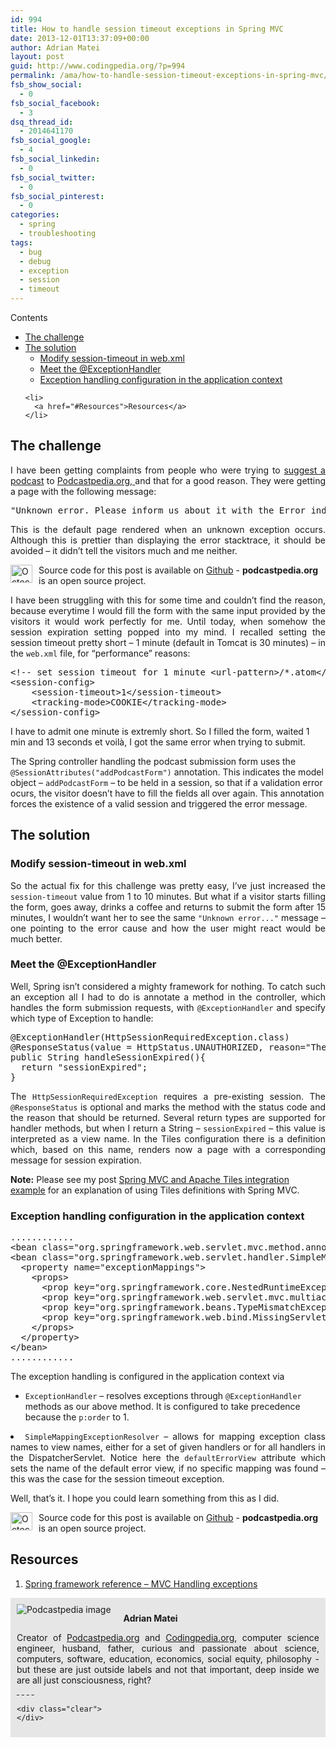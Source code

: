 ```yaml
---
id: 994
title: How to handle session timeout exceptions in Spring MVC
date: 2013-12-01T13:37:09+00:00
author: Adrian Matei
layout: post
guid: http://www.codingpedia.org/?p=994
permalink: /ama/how-to-handle-session-timeout-exceptions-in-spring-mvc/
fsb_show_social:
  - 0
fsb_social_facebook:
  - 3
dsq_thread_id:
  - 2014641170
fsb_social_google:
  - 4
fsb_social_linkedin:
  - 0
fsb_social_twitter:
  - 0
fsb_social_pinterest:
  - 0
categories:
  - spring
  - troubleshooting
tags:
  - bug
  - debug
  - exception
  - session
  - timeout
---
```

<div id="toc_container" class="no_bullets">
  <p class="toc_title">
    Contents
  </p>

  <ul class="toc_list">
    <li>
      <a href="#The_challenge">The challenge</a>
    </li>
    <li>
      <a href="#The_solution">The solution</a><ul>
        <li>
          <a href="#Modify_session-timeout_in_webxml">Modify session-timeout in web.xml</a>
        </li>
        <li>
          <a href="#Meet_the_ExceptionHandler">Meet the @ExceptionHandler</a>
        </li>
        <li>
          <a href="#Exception_handling_configuration_in_the_application_context">Exception handling configuration in the application context</a>
        </li>
      </ul>
    </li>

    <li>
      <a href="#Resources">Resources</a>
    </li>
  </ul>
</div>

## <span id="The_challenge">The challenge</span>

<p style="text-align: justify;">
  I have been getting complaints from people who were trying to <a title="Suggest podcast to Podcastpedia.org" href="http://www.podcastpedia.org/how_can_i_help/add_podcast" target="_blank">suggest a podcast</a> to <a title="Podcastpedia.org, knowledge to go" href="http://www.podcastpedia.org" target="_blank">Podcastpedia.org, </a>and that for a good reason. They were getting a page with the following message:
</p>

<pre class="lang:default decode:true" title="Unknow error message">"Unknown error. Please inform us about it with the Error indication form."</pre>

<p style="text-align: justify;">
  This is the default page rendered when an unknown exception occurs. Although this is prettier than displaying the error stacktrace, it should be avoided &#8211; it didn&#8217;t tell the visitors much and me neither.
</p>

<p style="text-align: justify;">
  <p class="note_normal">
    <img style="float: left; width: 35px; height: 29px; margin-right: 10px;" src="{{site.url}}/wp-content/uploads/2015/06/Octocat-smaller.png" alt="Octocat" /> Source code for this post is available on <a href="https://github.com/Codingpedia/podcastpedia">Github</a> - <b>podcastpedia.org</b> is an open source project.
  </p>

  <!--more-->
</p>

<p style="text-align: justify;">
  I have been struggling with this for some time and couldn&#8217;t find the reason, because everytime I would fill the form with the same input provided by the visitors it would work perfectly for me. Until today, when somehow the session expiration setting popped into my mind. I recalled setting the session timeout pretty short &#8211; 1 minute (default in Tomcat is 30 minutes) &#8211; in the <code>web.xml</code> file, for &#8220;performance&#8221; reasons:
</p>

<pre class="lang:default mark:3 decode:true" title="Original session timeout configuration in web.xml">&lt;!-- set session timeout for 1 minute &lt;url-pattern&gt;/*.atom&lt;/url-pattern&gt; --&gt;
&lt;session-config&gt;
	&lt;session-timeout&gt;1&lt;/session-timeout&gt;
	&lt;tracking-mode&gt;COOKIE&lt;/tracking-mode&gt;
&lt;/session-config&gt;</pre>

I have to admit one minute is extremly short. So I filled the form, waited 1 min and 13 seconds et voilà, I got the same error when trying to submit.

The Spring controller handling the podcast submission form uses the `@SessionAttributes("addPodcastForm")` annotation. This indicates the model object &#8211; `addPodcastForm` &#8211; to be held in a session, so that if a validation error ocurs, the visitor doesn&#8217;t have to fill the fields all over again. This annotation forces the existence of a valid session and triggered the error message.

## <span id="The_solution">The solution</span>

### <span id="Modify_session-timeout_in_webxml">Modify session-timeout in web.xml</span>

<p style="text-align: justify;">
  So the actual fix for this challenge was pretty easy, I&#8217;ve just increased the <code>session-timeout</code> value from 1 to 10 minutes. But what if a visitor starts filling the form, goes away, drinks a coffee and returns to submit the form after 15 minutes, I wouldn&#8217;t want her to see the same <code>"Unknown error..."</code> message &#8211; one pointing to the error cause and how the user might react would be much better.
</p>

### <span id="Meet_the_ExceptionHandler">Meet the @ExceptionHandler</span>

<p style="text-align: justify;">
  Well, Spring isn&#8217;t considered a mighty framework for nothing. To catch such an exception all I had to do is annotate a method in the controller, which handles the form submission requests, with <code>@ExceptionHandler</code> and specify which type of Exception to handle:
</p>

<pre class="lang:java mark:1 decode:true" title="Controller method to handle Session timeout exception">@ExceptionHandler(HttpSessionRequiredException.class)
@ResponseStatus(value = HttpStatus.UNAUTHORIZED, reason="The session has expired"))
public String handleSessionExpired(){
  return "sessionExpired";
}</pre>

<p style="text-align: justify;">
  The <code>HttpSessionRequiredException</code> requires a pre-existing session. The <code>@ResponseStatus</code> is optional and marks the method with the status code and the reason that should be returned. Several return types are supported for handler methods, but when I return a String &#8211; <code>sessionExpired</code> &#8211; this value is interpreted as a view name. In the Tiles configuration there is a definition which, based on this name, renders now a page with a corresponding message for session expiration.
</p>

<p class="note_normal">
  <strong>Note:</strong> Please see my post <a title="Spring MVC and Apache Tiles integration example" href="http://www.codingpedia.org/ama/spring-mvc-and-apache-tiles-integration-example/" target="_blank">Spring MVC and Apache Tiles integration example</a> for an explanation of using Tiles definitions with Spring MVC.
</p>

### <span id="Exception_handling_configuration_in_the_application_context">Exception handling configuration in the application context</span>

<pre class="lang:default mark:2,3 decode:true" title="Exception handling configuration in Application context">............
&lt;bean class="org.springframework.web.servlet.mvc.method.annotation.ExceptionHandlerExceptionResolver" p:order="1" /&gt;
&lt;bean class="org.springframework.web.servlet.handler.SimpleMappingExceptionResolver" p:order="2" p:defaultErrorView="uncaughtException"&gt;
  &lt;property name="exceptionMappings"&gt;
	&lt;props&gt;
	  &lt;prop key="org.springframework.core.NestedRuntimeException.DataAccessException"&gt;dataAccessFailure&lt;/prop&gt;
	  &lt;prop key="org.springframework.web.servlet.mvc.multiaction.NoSuchRequestHandlingMethodException"&gt;resourceNotFound&lt;/prop&gt;
	  &lt;prop key="org.springframework.beans.TypeMismatchException"&gt;resourceNotFound&lt;/prop&gt;
	  &lt;prop key="org.springframework.web.bind.MissingServletRequestParameterException"&gt;resourceNotFound&lt;/prop&gt;
	&lt;/props&gt;
  &lt;/property&gt;
&lt;/bean&gt;
............</pre>

<p style="text-align: justify;">
  The exception handling is configured in the application context via
</p>

  * `ExceptionHandler` &#8211; resolves exceptions through `@ExceptionHandler` methods as our above method. It is configured to take precedence because the `p:order` to 1.
<li style="text-align: justify;">
  <code>SimpleMappingExceptionResolver</code> &#8211; allows for mapping exception class names to view names, either for a set of given handlers or for all handlers in the DispatcherServlet. Notice here the <code>defaultErrorView</code> attribute which sets the name of the default error view, if no specific mapping was found &#8211; this was the case for the session timeout exception.
</li>

Well, that&#8217;s it. I hope you could learn something from this as I did.

<p class="note_normal">
  <img style="float: left; width: 35px; height: 29px; margin-right: 10px;" src="{{site.url}}/wp-content/uploads/2015/06/Octocat-smaller.png" alt="Octocat" /> Source code for this post is available on <a href="https://github.com/Codingpedia/podcastpedia">Github</a> - <b>podcastpedia.org</b> is an open source project.
</p>

## <span id="Resources">Resources</span>

  1. <a title="Handling exceptions" href="http://docs.spring.io/spring/docs/3.2.5.RELEASE/spring-framework-reference/htmlsingle/#mvc-exceptionhandlers" target="_blank">Spring framework reference &#8211; MVC Handling exceptions</a>

<div id="about_author" style="background-color: #e6e6e6; padding: 10px;">
  <img id="author_portrait" style="float: left; margin-right: 20px;" src="{{site.url}}/images/authors/amacoder.png" alt="Podcastpedia image" />

  <p id="about_author_header">
    <strong>Adrian Matei</strong>
  </p>

  <div id="author_details" style="text-align: justify;">
    Creator of <a title="Podcastpedia.org, knowledge to go" href="http://www.podcastpedia.org" target="_blank">Podcastpedia.org</a> and <a title="Codingpedia, sharing coding knowledge" href="http://www.codingpedia.org" target="_blank">Codingpedia.org</a>, computer science engineer, husband, father, curious and passionate about science, computers, software, education, economics, social equity, philosophy - but these are just outside labels and not that important, deep inside we are all just consciousness, right?
  </div>

  <div id="follow_social" style="clear: both;">
    <div id="social_logos">
      <a class="icon-googleplus" href="https://plus.google.com/+CodingpediaOrg" target="_blank"> </a> <a class="icon-twitter" href="https://twitter.com/codingpedia" target="_blank"> </a> <a class="icon-facebook" href="https://www.facebook.com/codingpedia" target="_blank"> </a> <a class="icon-linkedin" href="https://www.linkedin.com/company/codingpediaorg" target="_blank"> </a> <a class="icon-github" href="https://github.com/amacoder" target="_blank"> </a>
    </div>

    <div class="clear">
    </div>
  </div>
</div>
